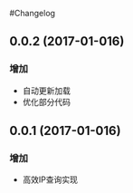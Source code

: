 #Changelog

## 0.0.2 (2017-01-016)
### 增加
* 自动更新加载
* 优化部分代码

## 0.0.1 (2017-01-016)
### 增加
* 高效IP查询实现

